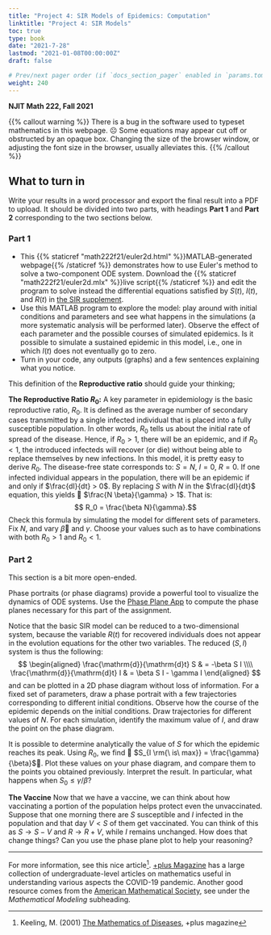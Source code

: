 ```yaml
---
title: "Project 4: SIR Models of Epidemics: Computation"
linktitle: "Project 4: SIR Models"
toc: true
type: book
date: "2021-7-28"
lastmod: "2021-01-08T00:00:00Z"
draft: false

# Prev/next pager order (if `docs_section_pager` enabled in `params.toml`)
weight: 240
---
```


__NJIT Math 222, Fall 2021__  

{{% callout warning %}}
There is a bug in the software used to typeset mathematics in this webpage. :frowning_face: Some equations may appear cut off or obstructed by an opaque box. Changing the size of the browser window, or adjusting the font size in the browser, usually alleviates this. 
{{% /callout %}}

## What to turn in

Write your results in a word processor and export the final result into a PDF to upload. It should be divided into two parts, with headings **Part 1** and **Part 2** corresponding to the two sections below.

### Part 1

* This {{% staticref "math222f21/euler2d.html" %}}MATLAB-generated webpage{{% /staticref %}} demonstrates how to use Euler's method to solve a two-component ODE system. Download the {{% staticref "math222f21/euler2d.mlx" %}}live script{{% /staticref %}} and edit the program to solve instead the differential equations satisfied by $S(t)$, $I(t)$, and $R(t)$ in [the SIR supplement](../../supplements/sir_modeling).
* Use this MATLAB program to explore the model: play around with initial conditions and parameters and see what happens in the simulations (a more systematic analysis will be performed later). Observe the effect of each parameter and the possible courses of simulated epidemics. Is it possible to simulate a sustained epidemic in this model, i.e., one in which $I(t)$ does not eventually go to zero.
* Turn in your code, any outputs (graphs) and a few sentences explaining what you notice.

This definition of the __Reproductive ratio__ should guide your thinking;

__The Reproductive Ratio $R_0$:__ A key parameter in epidemiology is the basic reproductive ratio, $R_0$. It is defined as the average number of secondary cases transmitted by a single infected individual that is placed into a fully susceptible population. In other words, $R_0$ tells us about the initial rate of spread of the disease. Hence, if $R_0 > 1$, there will be an epidemic, and if $R_0 < 1$, the introduced infecteds will recover (or die) without being able to replace themselves by new infections. In this model, it is pretty easy to derive $R_0$. The disease-free state corresponds to: $S=N$, $I=0$, $R=0$. If one infected individual appears in the population, there will be an epidemic if and only if $\frac{dI}{dt} > 0$. By replacing $S$ with $N$ in the $\frac{dI}{dt}$ equation, this yields  $\frac{N \beta}{\gamma} > 1$. That is:
$$ R_0 = \frac{\beta N}{\gamma}.$$ Check this formula by simulating the model for different sets of parameters. Fix $N$, and vary $\beta$ and $\gamma$. Choose your values such as to have combinations with both $R_0 > 1$ and $R_0 < 1$. 

[^3]:MATLAB hint: Using the equality operator == compares two matrices of equal size element by element, and yields a logical matrix (a matrix whose entries are all logical true (1) or false (0)) of the same size as a result. In contrast, the function __isequal()__ checks wheter two matrices are identical and returns a single logical value.

### Part 2

This section is a bit more open-ended.  

Phase portraits (or phase diagrams) provide a powerful tool to visualize the dynamics of ODE systems. Use the [Phase Plane App](https://github.com/MathWorks-Teaching-Resources/Phase-Plane-and-Slope-Field) to compute the phase planes necessary for this part of the assignment.

Notice that the basic SIR model can be reduced to a two-dimensional system, because the variable $R(t)$ for recovered individuals does not appear in the evolution equations for the other two variables. The reduced $(S,I)$ system is thus the following:
$$
\begin{aligned}
\frac{\mathrm{d}}{\mathrm{d}t} S & = -\beta S I \\\\
\frac{\mathrm{d}}{\mathrm{d}t} I & = \beta S I - \gamma I
\end{aligned}
$$
and can be plotted in a 2D phase diagram without loss of information. For a fixed set of parameters, draw a phase portrait with a few trajectories corresponding to different initial conditions. Observe how the course of the epidemic depends on the initial conditions. Draw trajectories for different values of $N$. For each simulation, identify the maximum value of $I$, and draw the point on the phase diagram. 

It is possible to determine analytically the value of $S$ for which the epidemic reaches its peak. Using $R_0$, we find  $S_{I \rm{\ is\ max}} = \frac{\gamma}{\beta}$. Plot these values on your phase diagram, and compare them to the points you obtained previously. Interpret the result. In particular, what
happens when $S_0 \le \gamma/\beta$?

__The Vaccine__ Now that we have a vaccine, we can think about how vaccinating a portion of the population helps protect even the unvaccinated. Suppose that one morning there are $S$ susceptible and $I$ infected in the population and that day $V<S$ of them get vaccinated. You can think of this as $S\to S-V$ and $R\to R+V$, while $I$ remains unchanged. How does that change things? Can you use the phase plane plot to help your reasoning?

---
For more information, see this nice article[^2]. [+plus Magazine](https://plus.maths.org/content/tags/covid-19) has a large collection of undergraduate-level articles on mathematics useful in understanding various aspects the COVID-19 pandemic. Another good resource comes from the [American Mathematical Society](http://www.ams.org/home/covid-19), see under the _Mathematical Modeling_ subheading.

[^1]: Kermack, W. O. and McKendrick, A.G. (1927) [Contribution to the matimatical theory of epidemics--1.](https://royalsocietypublishing.org/doi/10.1098/rspa.1927.0118), _Proc. Roy. Soc._ __115A__, 700.

[^2]: Keeling, M. (2001) [The Mathematics of Diseases](https://plus.maths.org/content/os/issue14/features/diseases/index), +plus magazine